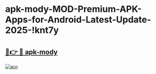 # apk-mody-MOD-Premium-APK-Apps-for-Android-Latest-Update-2025-!knt7y

# <h2><a href="https://iep3k4.esa.edu.pl?title=apk-mody&ref=knt7y">🔗👉 🔴 apk-mody</a></h2>

[![acn](https://github.com/user-attachments/assets/0f9c940e-d8b0-45ae-aac7-cd30a18b3e1c)](https://iep3k4.esa.edu.pl?title=apk-mody&ref=knt7y)

